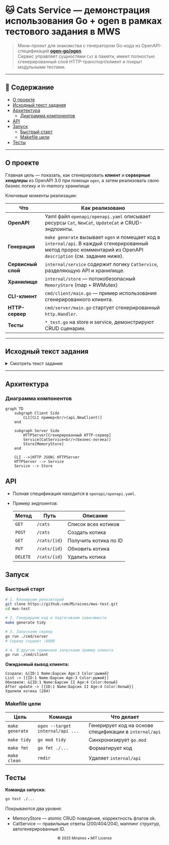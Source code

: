 # 🐱 Cats Service — демонстрация использования Go + **ogen** в рамках тестового задания в MWS

> Мини-проект для знакомства с генератором Go-кода из OpenAPI-спецификаций 
**[ogen-go/ogen](https://github.com/ogen-go/ogen)**.  
> Сервис управляет сущностями `Cat` в памяти, имеет полностью сгенерированный слой HTTP-транспорт/клиент и покрыт
> модульными тестами.

---

## 📑 Содержание

- [О проекте](#о-проекте)
- [Исходный текст задания](#исходный-текст-задания)
- [Архитектура](#архитектура)
    - [Диаграмма компонентов](#диаграмма-компонентов)
- [API](#api)
- [Запуск](#запуск)
    - [Быстрый старт](#быстрый-старт)
    - [Makefile цели](#makefile-цели)
- [Тесты](#тесты)

---

## О проекте

Главная цель — показать, как сгенерировать **клиент** и **серверные хендлеры** из OpenAPI 3.0 при помощи `ogen`, а затем
реализовать свою бизнес логику и in-memory хранилище

Ключевые моменты реализации:

| Что                | Как реализовано                                                                                                                                                 |
|--------------------|-----------------------------------------------------------------------------------------------------------------------------------------------------------------|
| **OpenAPI**        | Yaml файл `openapi/openapi.yaml` описывает ресурсы `Cat`, `NewCat`, `UpdateCat` и CRUD-эндпоинты.                                                               |
| **Генерация**      | `make generate` вызывает `ogen` и помещает код в `internal/api`. В каждый сгенерированный метод пророс комментарий из OpenAPI `description` (см. задание ниже). |
| **Сервисный слой** | `internal/service` содержит логику `CatService`, разделяющую API и хранилище.                                                                                   |
| **Хранилище**      | `internal/store` — потокобезопасный `MemoryStore` (map + RWMutex)                                                                                               |
| **CLI-клиент**     | `cmd/client/main.go` — пример использования сгенерированного клиента.                                                                                           |
| **HTTP-сервер**    | `cmd/server/main.go` стартует сгенерированный `http.Handler`.                                                                                                   |
| **Тесты**          | `*_test.go` на store и service, демонстрируют CRUD сценарии.                                                                                                    |

---

## Исходный текст задания

<details>
<summary>Смотреть текст задания</summary>

Генерация golang кода с помощью ogen

**Задача:**  
Разобраться в генераторе golang кода по OpenAPI спецификации — Ogen (https://github.com/ogen-go/ogen).  
Реализовать изменение формата сгенерированного кода — добавить комментарий openapi спецификацией к каждому методу. Нужно
понять самостоятельно в какое поле метода openapi нужно добавить комментарий, чтобы оно проросло в комментарий к
сгенеренному handle методу ogen. **Расширять сам ogen генератор не нужно.**

В качестве OAPI спецификации использовать самописную спецификацию, где описать простой контракт с одной схемой
ресурсом (сущность может быть любой) и CRUD методами для нее. Имплементировать клиентскую и серверную логику. Храним
данные на сервере in-memory.

**Результат:**

- в сгенерированном коде у каждого метода есть комментарий с описанием этого метода на OpenAPI,
- возможность запустить сгенерированный сервер и сходить в него сгенерированным клиентом.

</details>

---

## Архитектура

### Диаграмма компонентов

```mermaid
graph TD
    subgraph Client Side
        CLI[CLI пример<br/>(api.NewClient)]
    end

    subgraph Server Side
        HTTPServer[Сгенерированный HTTP-сервер]
        Service[CatService<br/>(бизнес-логика)]
        Store[MemoryStore]
    end

    CLI -->|HTTP JSON| HTTPServer
    HTTPServer --> Service
    Service --> Store
```

## API

- Полная спецификация находится в `openapi/openapi.yaml`.
- Пример эндпоинтов:

  | Метод    | Путь         | Описание              |
    | -------- | ------------ |-----------------------|
  | `GET`    | `/cats`      | Список всех котиков   |
  | `POST`   | `/cats`      | Создать котика        |
  | `GET`    | `/cats/{id}` | Получить котика по ID |
  | `PUT`    | `/cats/{id}` | Обновить котика       |
  | `DELETE` | `/cats/{id}` | Удалить  котика       |

## Запуск

### Быстрый старт

```bash
# 1. Клонируем репозиторий
git clone https://github.com/Miraines/mws-test.git
cd mws-test

# 2. Генерируем код и подтягиваем зависимости
make generate tidy

# 3. Запускаем сервер
go run ./cmd/server
# Сервер слушает :8000

# 4. В другом терминале запускаем пример клиента
go run ./cmd/client
```

**Ожидаемый вывод клиента:**

```
Создали: &{ID:1 Name:Барсик Age:3 Color:рыжий}
List -> [{ID:1 Name:Барсик Age:3 Color:рыжий}]
Обновили: &{ID:1 Name:Барсик II Age:4 Color:белый}
After update -> [{ID:1 Name:Барсик II Age:4 Color:белый}]
Удалили котика (204)
```

### Makefile цели

| Цель            | Команда                          | Что делает                                             |
|-----------------|----------------------------------|--------------------------------------------------------|
| `make generate` | `ogen --target internal/api ...` | Генерирует код на основе спецификации в `internal/api` |
| `make tidy`     | `go mod tidy`                    | Синхронизирует `go.mod`                                |
| `make fmt`      | `go fmt ./...`                   | Форматирует код                                        |
| `make clean`    | `rmdir`                          | Удаляет `internal/api`                                 |


## Тесты

**Команда запуска:**

```bash
go test ./...
```

Покрываются два уровня:
- MemoryStore — atomic CRUD поведение, корректность флагов ok.
- CatService — правильные ответы (200/404/204), маппинг структур, автогенерированные ID.

<p align="center"><sub>© 2025 Miraines • MIT License</sub></p>
